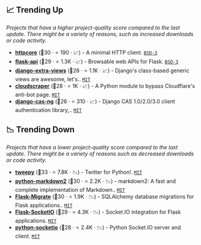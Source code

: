 ## 📈 Trending Up

_Projects that have a higher project-quality score compared to the last update. There might be a variety of reasons, such as increased downloads or code activity._

- <b><a href="https://github.com/encode/httpcore">httpcore</a></b> (🥈30 ·  ⭐ 190 · 📈) - A minimal HTTP client. <code><a href="http://bit.ly/3aKzpTv">BSD-3</a></code>
- <b><a href="https://github.com/flask-api/flask-api">flask-api</a></b> (🥇29 ·  ⭐ 1.3K · 📈) - Browsable web APIs for Flask. <code><a href="http://bit.ly/3aKzpTv">BSD-3</a></code> <code><img src="https://flask.palletsprojects.com/en/1.1.x/_static/flask-icon.png" style="display:inline;" width="13" height="13"></code>
- <b><a href="https://github.com/AndrewIngram/django-extra-views">django-extra-views</a></b> (🥈28 ·  ⭐ 1.1K · 📈) - Django's class-based generic views are awesome, let's.. <code><a href="http://bit.ly/34MBwT8">MIT</a></code> <code><img src="https://static.djangoproject.com/img/icon-touch.e4872c4da341.png" style="display:inline;" width="13" height="13"></code>
- <b><a href="https://github.com/VeNoMouS/cloudscraper">cloudscraper</a></b> (🥈28 ·  ⭐ 1K · 📈) - A Python module to bypass Cloudflare's anti-bot page. <code><a href="http://bit.ly/34MBwT8">MIT</a></code>
- <b><a href="https://github.com/django-cas-ng/django-cas-ng">django-cas-ng</a></b> (🥉26 ·  ⭐ 310 · 📈) - Django CAS 1.0/2.0/3.0 client authentication library,.. <code><a href="http://bit.ly/34MBwT8">MIT</a></code> <code><img src="https://static.djangoproject.com/img/icon-touch.e4872c4da341.png" style="display:inline;" width="13" height="13"></code>

## 📉 Trending Down

_Projects that have a lower project-quality score compared to the last update. There might be a variety of reasons such as decreased downloads or code activity._

- <b><a href="https://github.com/tweepy/tweepy">tweepy</a></b> (🥇33 ·  ⭐ 7.8K · 📉) - Twitter for Python!. <code><a href="http://bit.ly/34MBwT8">MIT</a></code>
- <b><a href="https://github.com/trentm/python-markdown2">python-markdown2</a></b> (🥈30 ·  ⭐ 2.2K · 📉) - markdown2: A fast and complete implementation of Markdown.. <code><a href="http://bit.ly/34MBwT8">MIT</a></code>
- <b><a href="https://github.com/miguelgrinberg/Flask-Migrate">Flask-Migrate</a></b> (🥇30 ·  ⭐ 1.9K · 📉) - SQLAlchemy database migrations for Flask applications.. <code><a href="http://bit.ly/34MBwT8">MIT</a></code> <code><img src="https://flask.palletsprojects.com/en/1.1.x/_static/flask-icon.png" style="display:inline;" width="13" height="13"></code>
- <b><a href="https://github.com/miguelgrinberg/Flask-SocketIO">Flask-SocketIO</a></b> (🥈29 ·  ⭐ 4.3K · 📉) - Socket.IO integration for Flask applications. <code><a href="http://bit.ly/34MBwT8">MIT</a></code> <code><img src="https://flask.palletsprojects.com/en/1.1.x/_static/flask-icon.png" style="display:inline;" width="13" height="13"></code>
- <b><a href="https://github.com/miguelgrinberg/python-socketio">python-socketio</a></b> (🥈28 ·  ⭐ 2.4K · 📉) - Python Socket.IO server and client. <code><a href="http://bit.ly/34MBwT8">MIT</a></code>

